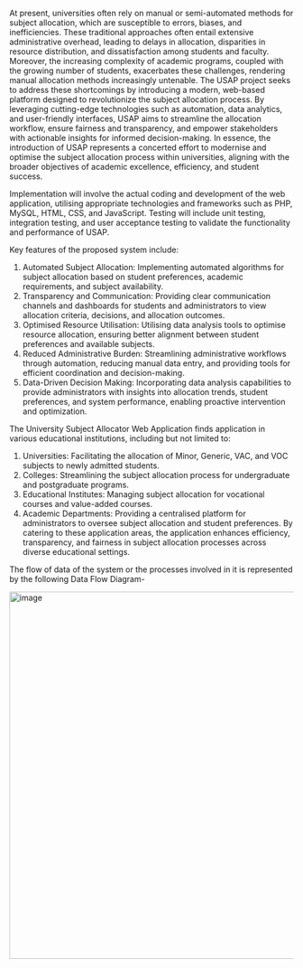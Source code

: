 At present, universities often rely on manual or semi-automated methods for subject allocation, which are susceptible to errors, biases, and inefficiencies. These traditional approaches often entail extensive administrative overhead, leading to delays in allocation, disparities in resource distribution, and dissatisfaction among students and faculty. Moreover, the increasing complexity of academic programs, coupled with the growing number of students, exacerbates these challenges, rendering manual allocation methods increasingly untenable.
The USAP project seeks to address these shortcomings by introducing a modern, web-based platform designed to revolutionize the subject allocation process. By leveraging cutting-edge technologies such as automation, data analytics, and user-friendly interfaces, USAP aims to streamline the allocation workflow, ensure fairness and transparency, and empower stakeholders with actionable insights for informed decision-making.
In essence, the introduction of USAP represents a concerted effort to modernise and optimise the subject allocation process within universities, aligning with the broader objectives of academic excellence, efficiency, and student success.

Implementation will involve the actual coding and development of the web application, utilising appropriate technologies and frameworks such as PHP, MySQL, HTML, CSS, and JavaScript. Testing will include unit testing, integration testing, and user acceptance testing to validate the functionality and performance of USAP.

Key features of the proposed system include:

1. Automated Subject Allocation: Implementing automated algorithms for subject allocation based on student preferences, academic requirements, and subject availability.
2. Transparency and Communication: Providing clear communication channels and dashboards for students and administrators to view allocation criteria, decisions, and allocation outcomes.
3. Optimised Resource Utilisation: Utilising data analysis tools to optimise resource allocation, ensuring better alignment between student preferences and available subjects.
4. Reduced Administrative Burden: Streamlining administrative workflows through automation, reducing manual data entry, and providing tools for efficient coordination and decision-making.
5. Data-Driven Decision Making: Incorporating data analysis capabilities to provide administrators with insights into allocation trends, student preferences, and system performance, enabling proactive intervention and optimization.

The University Subject Allocator Web Application finds application in various educational institutions, including but not limited to:
1. Universities: Facilitating the allocation of Minor, Generic, VAC, and VOC subjects to newly admitted students.
2. Colleges: Streamlining the subject allocation process for undergraduate and postgraduate programs.
3. Educational Institutes: Managing subject allocation for vocational courses and value-added courses.
4. Academic Departments: Providing a centralised platform for administrators to oversee subject allocation and student preferences.
By catering to these application areas, the application enhances efficiency, transparency, and fairness in subject allocation processes across diverse educational settings.

The flow of data of the system or the processes involved in it is represented by the following Data Flow Diagram-

<img width="600" height="650" alt="image" src="https://github.com/user-attachments/assets/f0f7683b-7bb0-49c5-a4e3-a1de8386c965" />


